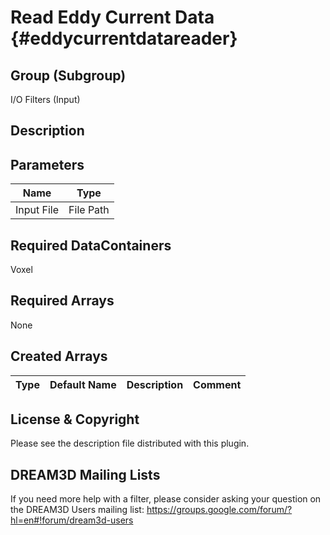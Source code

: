 Read Eddy Current Data {#eddycurrentdatareader}
======

## Group (Subgroup) ##
I/O Filters (Input)


## Description ##
    

## Parameters ##

| Name | Type |
|------|------|
| Input File | File Path |

## Required DataContainers ##
Voxel

## Required Arrays ##
None

## Created Arrays ##

| Type | Default Name | Description | Comment |
|------|--------------|-------------|---------|





## License & Copyright ##

Please see the description file distributed with this plugin.

## DREAM3D Mailing Lists ##

If you need more help with a filter, please consider asking your question on the DREAM3D Users mailing list:
https://groups.google.com/forum/?hl=en#!forum/dream3d-users


